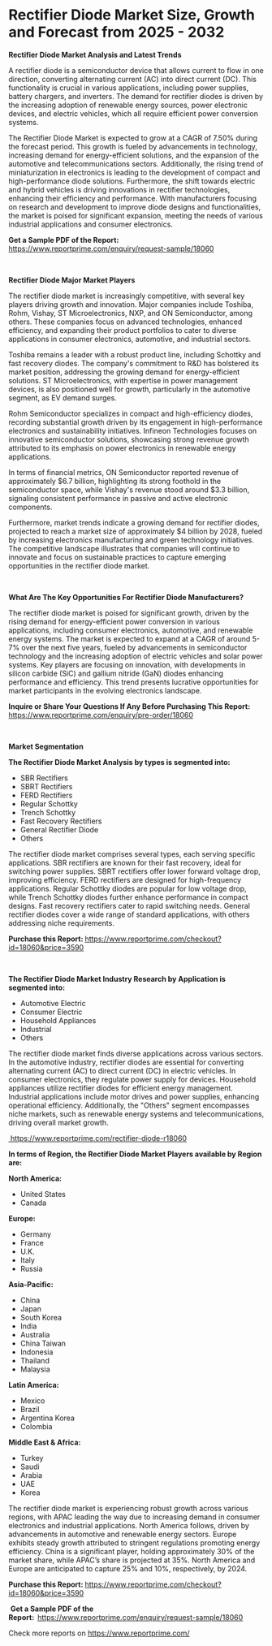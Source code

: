 <p><h1>Rectifier Diode Market Size, Growth and Forecast from 2025 - 2032</h1></p><p><strong>Rectifier Diode Market Analysis and Latest Trends</strong></p>
<p><p>A rectifier diode is a semiconductor device that allows current to flow in one direction, converting alternating current (AC) into direct current (DC). This functionality is crucial in various applications, including power supplies, battery chargers, and inverters. The demand for rectifier diodes is driven by the increasing adoption of renewable energy sources, power electronic devices, and electric vehicles, which all require efficient power conversion systems.</p><p>The Rectifier Diode Market is expected to grow at a CAGR of 7.50% during the forecast period. This growth is fueled by advancements in technology, increasing demand for energy-efficient solutions, and the expansion of the automotive and telecommunications sectors. Additionally, the rising trend of miniaturization in electronics is leading to the development of compact and high-performance diode solutions. Furthermore, the shift towards electric and hybrid vehicles is driving innovations in rectifier technologies, enhancing their efficiency and performance. With manufacturers focusing on research and development to improve diode designs and functionalities, the market is poised for significant expansion, meeting the needs of various industrial applications and consumer electronics.</p></p>
<p><strong>Get a Sample PDF of the Report:&nbsp;</strong> <a href="https://www.reportprime.com/enquiry/request-sample/18060?utm_campaign=2563&utm_medium=2&utm_source=Github&utm_content=ia&utm_term=18032025&utm_id=rectifier-diode">https://www.reportprime.com/enquiry/request-sample/18060</a></p>
<p>&nbsp;</p>
<p><strong>Rectifier Diode Major Market Players</strong></p>
<p><p>The rectifier diode market is increasingly competitive, with several key players driving growth and innovation. Major companies include Toshiba, Rohm, Vishay, ST Microelectronics, NXP, and ON Semiconductor, among others. These companies focus on advanced technologies, enhanced efficiency, and expanding their product portfolios to cater to diverse applications in consumer electronics, automotive, and industrial sectors.</p><p>Toshiba remains a leader with a robust product line, including Schottky and fast recovery diodes. The company's commitment to R&D has bolstered its market position, addressing the growing demand for energy-efficient solutions. ST Microelectronics, with expertise in power management devices, is also positioned well for growth, particularly in the automotive segment, as EV demand surges.</p><p>Rohm Semiconductor specializes in compact and high-efficiency diodes, recording substantial growth driven by its engagement in high-performance electronics and sustainability initiatives. Infineon Technologies focuses on innovative semiconductor solutions, showcasing strong revenue growth attributed to its emphasis on power electronics in renewable energy applications.</p><p>In terms of financial metrics, ON Semiconductor reported revenue of approximately $6.7 billion, highlighting its strong foothold in the semiconductor space, while Vishay's revenue stood around $3.3 billion, signaling consistent performance in passive and active electronic components. </p><p>Furthermore, market trends indicate a growing demand for rectifier diodes, projected to reach a market size of approximately $4 billion by 2028, fueled by increasing electronics manufacturing and green technology initiatives. The competitive landscape illustrates that companies will continue to innovate and focus on sustainable practices to capture emerging opportunities in the rectifier diode market.</p></p>
<p>&nbsp;</p>
<p><strong>What Are The Key Opportunities For Rectifier Diode Manufacturers?</strong></p>
<p><p>The rectifier diode market is poised for significant growth, driven by the rising demand for energy-efficient power conversion in various applications, including consumer electronics, automotive, and renewable energy systems. The market is expected to expand at a CAGR of around 5-7% over the next five years, fueled by advancements in semiconductor technology and the increasing adoption of electric vehicles and solar power systems. Key players are focusing on innovation, with developments in silicon carbide (SiC) and gallium nitride (GaN) diodes enhancing performance and efficiency. This trend presents lucrative opportunities for market participants in the evolving electronics landscape.</p></p>
<p><strong>Inquire or Share Your Questions If Any Before Purchasing This Report:</strong> <a href="https://www.reportprime.com/enquiry/pre-order/18060?utm_campaign=2563&utm_medium=2&utm_source=Github&utm_content=ia&utm_term=18032025&utm_id=rectifier-diode">https://www.reportprime.com/enquiry/pre-order/18060</a></p>
<p>&nbsp;</p>
<p><strong>Market Segmentation</strong></p>
<p><strong>The Rectifier Diode Market Analysis by types is segmented into:</strong></p>
<p><ul><li>SBR Rectifiers</li><li>SBRT Rectifiers</li><li>FERD Rectifiers</li><li>Regular Schottky</li><li>Trench Schottky</li><li>Fast Recovery Rectifiers</li><li>General Rectifier Diode</li><li>Others</li></ul></p>
<p><p>The rectifier diode market comprises several types, each serving specific applications. SBR rectifiers are known for their fast recovery, ideal for switching power supplies. SBRT rectifiers offer lower forward voltage drop, improving efficiency. FERD rectifiers are designed for high-frequency applications. Regular Schottky diodes are popular for low voltage drop, while Trench Schottky diodes further enhance performance in compact designs. Fast recovery rectifiers cater to rapid switching needs. General rectifier diodes cover a wide range of standard applications, with others addressing niche requirements.</p></p>
<p><strong>Purchase this Report:&nbsp;</strong><a href="https://www.reportprime.com/checkout?id=18060&price=3590&utm_campaign=2563&utm_medium=2&utm_source=Github&utm_content=ia&utm_term=18032025&utm_id=rectifier-diode">https://www.reportprime.com/checkout?id=18060&price=3590</a></p>
<p>&nbsp;</p>
<p><strong>The Rectifier Diode Market Industry Research by Application is segmented into:</strong></p>
<p><ul><li>Automotive Electric</li><li>Consumer Electric</li><li>Household Appliances</li><li>Industrial</li><li>Others</li></ul></p>
<p><p>The rectifier diode market finds diverse applications across various sectors. In the automotive industry, rectifier diodes are essential for converting alternating current (AC) to direct current (DC) in electric vehicles. In consumer electronics, they regulate power supply for devices. Household appliances utilize rectifier diodes for efficient energy management. Industrial applications include motor drives and power supplies, enhancing operational efficiency. Additionally, the "Others" segment encompasses niche markets, such as renewable energy systems and telecommunications, driving overall market growth.</p></p>
<p><a href="https://www.reportprime.com/rectifier-diode-r18060?utm_campaign=2563&utm_medium=2&utm_source=Github&utm_content=ia&utm_term=18032025&utm_id=rectifier-diode">&nbsp;https://www.reportprime.com/rectifier-diode-r18060</a></p>
<p><strong>In terms of Region, the Rectifier Diode Market Players available by Region are:</strong></p>
<p>
    <p> <strong> North America: </strong>
        <ul>
            <li>United States</li>
            <li>Canada</li>
        </ul>
        </p> 
    <p> <strong> Europe: </strong>
        <ul>
            <li>Germany</li>
            <li>France</li>
            <li>U.K.</li>
            <li>Italy</li>
            <li>Russia</li>
        </ul>
        </p> 
    <p> <strong> Asia-Pacific: </strong>
        <ul>
            <li>China</li>
            <li>Japan</li>
            <li>South Korea</li>
            <li>India</li>
            <li>Australia</li>
            <li>China Taiwan</li>
            <li>Indonesia</li>
            <li>Thailand</li>
            <li>Malaysia</li>
        </ul>
        </p> 
    <p> <strong> Latin America: </strong>
        <ul>
            <li>Mexico</li>
            <li>Brazil</li>
            <li>Argentina Korea</li>
            <li>Colombia</li>
        </ul>
        </p> 
    <p> <strong> Middle East & Africa: </strong>
        <ul>
            <li>Turkey</li>
            <li>Saudi</li>
            <li>Arabia</li>
            <li>UAE</li>
            <li>Korea</li>
        </ul>
    </p>
    </p>
<p><p>The rectifier diode market is experiencing robust growth across various regions, with APAC leading the way due to increasing demand in consumer electronics and industrial applications. North America follows, driven by advancements in automotive and renewable energy sectors. Europe exhibits steady growth attributed to stringent regulations promoting energy efficiency. China is a significant player, holding approximately 30% of the market share, while APAC’s share is projected at 35%. North America and Europe are anticipated to capture 25% and 10%, respectively, by 2024.</p></p>
<p><strong>Purchase this Report: </strong><a href="https://www.reportprime.com/checkout?id=18060&price=3590&utm_campaign=2563&utm_medium=2&utm_source=Github&utm_content=ia&utm_term=18032025&utm_id=rectifier-diode">https://www.reportprime.com/checkout?id=18060&price=3590</a></p>
<p>&nbsp;<strong>Get a Sample PDF of the Report:&nbsp;&nbsp;</strong><a href="https://www.reportprime.com/enquiry/request-sample/18060?utm_campaign=2563&utm_medium=2&utm_source=Github&utm_content=ia&utm_term=18032025&utm_id=rectifier-diode">https://www.reportprime.com/enquiry/request-sample/18060</a></p>
<p><strong></strong></p>
<p>Check more reports on <a href="https://www.reportprime.com/?utm_campaign=2563&utm_medium=2&utm_source=Github&utm_content=ia&utm_term=18032025&utm_id=rectifier-diode">https://www.reportprime.com/</a></p>
